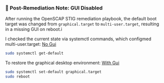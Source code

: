 ### 🧩 Post-Remediation Note: GUI Disabled

After running the OpenSCAP STIG remediation playbook, the default boot target was changed from `graphical.target` to `multi-user.target`, resulting in a missing GUI on reboot.i

I checked the current state via systemctl commands, which configmed multi-user.target: [No Gui](/screenshots/machine_noGui.png)
```bash
sudo systemctl get-default
```

To restore the graphical desktop environment: [With Gui](/screenshots/machine_withGui.png)

```bash
sudo systemctl set-default graphical.target
sudo reboot
```


